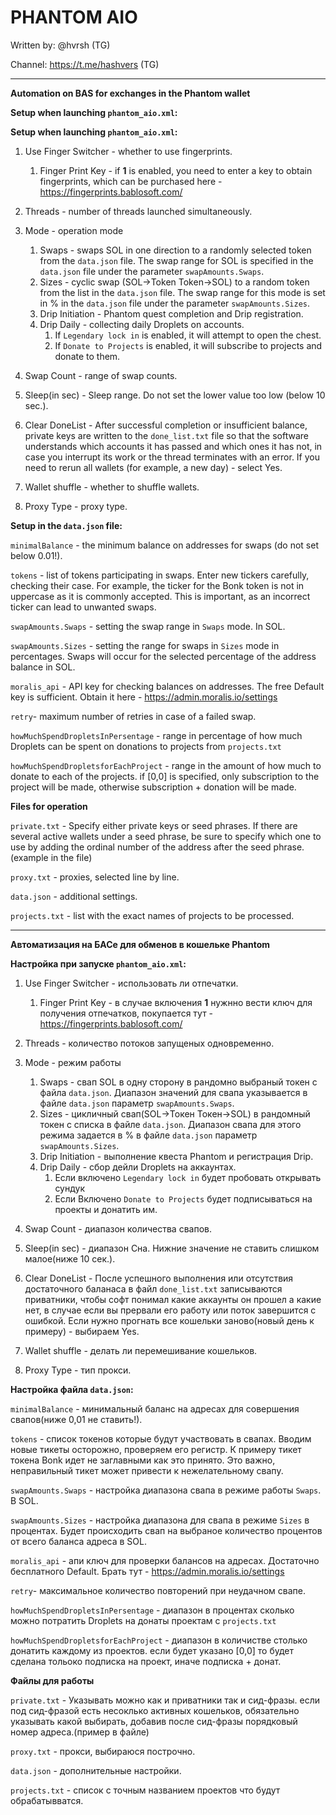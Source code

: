 # PHANTOM AIO

Written by: @hvrsh (TG)

Channel: https://t.me/hashvers (TG)

---

**Automation on BAS for exchanges in the Phantom wallet**

**Setup when launching `phantom_aio.xml`:**

**Setup when launching `phantom_aio.xml`:**

1. Use Finger Switcher - whether to use fingerprints.
   1. Finger Print Key - if **1** is enabled, you need to enter a key to obtain fingerprints, which can be purchased here - https://fingerprints.bablosoft.com/
2. Threads - number of threads launched simultaneously.
3. Mode - operation mode
   1. Swaps - swaps SOL in one direction to a randomly selected token from the `data.json` file. The swap range for SOL is specified in the `data.json` file under the parameter `swapAmounts.Swaps`.
   2. Sizes - cyclic swap (SOL->Token Token->SOL) to a random token from the list in the `data.json` file. The swap range for this mode is set in % in the `data.json` file under the parameter `swapAmounts.Sizes`.
   3. Drip Initiation - Phantom quest completion and Drip registration.
   4. Drip Daily - collecting daily Droplets on accounts.
      1. If `Legendary lock in` is enabled, it will attempt to open the chest.
      2. If `Donate to Projects` is enabled, it will subscribe to projects and donate to them.

4. Swap Count - range of swap counts.
5. Sleep(in sec) - Sleep range. Do not set the lower value too low (below 10 sec.).
6. Clear DoneList - After successful completion or insufficient balance, private keys are written to the `done_list.txt` file so that the software understands which accounts it has passed and which ones it has not, in case you interrupt its work or the thread terminates with an error. If you need to rerun all wallets (for example, a new day) - select Yes.
7. Wallet shuffle - whether to shuffle wallets.
8. Proxy Type - proxy type.


 **Setup in the `data.json` file:**

  `minimalBalance` - the minimum balance on addresses for swaps (do not set below 0.01!).

  `tokens` - list of tokens participating in swaps. Enter new tickers carefully, checking their case. For example, the ticker for the Bonk token is not in uppercase as it is commonly accepted. This is important, as an incorrect ticker can lead to unwanted swaps.
 
  `swapAmounts.Swaps` - setting the swap range in `Swaps` mode. In SOL.
 
  `swapAmounts.Sizes` - setting the range for swaps in `Sizes` mode in percentages. Swaps will occur for the selected percentage of the address balance in SOL.
 
  `moralis_api` - API key for checking balances on addresses. The free Default key is sufficient. Obtain it here - https://admin.moralis.io/settings
 
  `retry`- maximum number of retries in case of a failed swap.

  `howMuchSpendDropletsInPersentage` - range in percentage of how much Droplets can be spent on donations to projects from `projects.txt`

  `howMuchSpendDropletsforEachProject` - range in the amount of how much to donate to each of the projects. if [0,0] is specified, only subscription to the project will be made, otherwise subscription + donation will be made.

 **Files for operation**

 `private.txt` - Specify either private keys or seed phrases. If there are several active wallets under a seed phrase, be sure to specify which one to use by adding the ordinal number of the address after the seed phrase. (example in the file)

 `proxy.txt` - proxies, selected line by line.

 `data.json` - additional settings.
 
 `projects.txt` - list with the exact names of projects to be processed.
 

---

**Автоматизация на БАСе для обменов в кошельке Phantom**

**Настройка при запуске `phantom_aio.xml`:**

1. Use Finger Switcher - использовать ли отпечатки.
	1. Finger Print Key - в случае включения **1** нужнно вести ключ для получения отпечатков, покупается тут - https://fingerprints.bablosoft.com/
2. Threads - количество потоков запущеных одновременно.
3. Mode  - режим работы
	1. Swaps - свап SOL в одну сторону в рандомно выбраный токен с файла `data.json`. Диапазон значений для свапа указывается  в файле `data.json` параметр `swapAmounts.Swaps`.
	2. Sizes - цикличный свап(SOL->Токен Токен->SOL) в рандомный токен с списка в файле `data.json`. Диапазон свапа для этого режима задается в % в файле `data.json` параметр `swapAmounts.Sizes`.
   3. Drip Initiation - выполнение квеста Phantom и регистрация Drip.
   4. Drip Daily - сбор дейли Droplets на аккаунтах.
      1. Если включено `Legendary lock in`  будет пробовать открывать сундук
      2. Если Включено `Donate to Projects` будет подписываться на проекты и донатить им.

4. Swap Count - диапазон количества свапов.
5. Sleep(in sec) - диапазон Сна. Нижние значение не ставить слишком малое(ниже 10 сек.).
6. Clear DoneList - После успешного выполнения или отсутствия достаточного баланаса в файл `done_list.txt` записываются приватники, чтобы софт понимал какие аккаунты он прошел а какие нет, в случае если вы прервали его работу или поток завершится с ошибкой. Если нужно прогнать все кошельки заново(новый день к примеру) - выбираем Yes.
7. Wallet shuffle - делать ли перемешивание кошельков.
8. Proxy Type - тип прокси.


 **Настройка файла `data.json`:**

  `minimalBalance` - минимальный баланс на адресах для совершения свапов(ниже 0,01 не ставить!).
 
  `tokens` - список токенов которые будут участвовать в свапах. Вводим новые тикеты осторожно, проверяем его регистр. К примеру тикет токена Bonk идет не заглавными как это принято. Это важно, неправильный тикет может привести к нежелательному свапу.
 
  `swapAmounts.Swaps` - настройка диапазона свапа в режиме работы `Swaps`. В SOL.
 
  `swapAmounts.Sizes` - настройка диапазона для свапа в режиме `Sizes` в процентах. Будет происходить свап на выбраное количество процентов от всего баланса адреса в SOL.
 
  `moralis_api` - апи ключ для проверки балансов на адресах. Достаточно бесплатного Default. Брать тут - https://admin.moralis.io/settings
 
  `retry`- максимальное количество повторений при неудачном свапе.

  `howMuchSpendDropletsInPersentage` - диапазон в процентах сколько можно потратить Droplets на донаты проектам с `projects.txt`

  `howMuchSpendDropletsforEachProject` - диапазон в количистве столько донатить каждому из проектов. если будет указано [0,0] то будет сделана тольоко подписка на проект, иначе подписка + донат.

 **Файлы для работы**

 `private.txt` - Указывать можно как и приватники так и сид-фразы. если под сид-фразой есть несоклько активных кошельков, обязательно указывать какой выбирать, добавив после сид-фразы порядковый номер адреса.(пример в файле)

 `proxy.txt` - прокси, выбираюся построчно.

 `data.json` - дополнительные настройки.
 
 `projects.txt` - список с точным названием проектов что будут обрабатывватся.